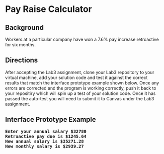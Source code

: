 # Pay Raise Calculator

## Background

Workers at a particular company have won a 7.6% pay increase retroactive for six months. 

## Directions
After accepting the Lab3 assignment, clone your Lab3 repository to your virtual machine, add your solution code and test it against the correct results that match the interface prototype example shown below. Once any errors are corrected and the program is working correctly, push it back to your repositiry which will spin up a test of your solution code. Once it has passed the auto-test you will need to submit it to Canvas under the Lab3 assignment.

## Interface Prototype Example

<pre><b>Enter your annual salary $32780
Retroactive pay due is $1245.64
New annual salary is $35271.28
New monthly salary is $2939.27</b></pre>

  



